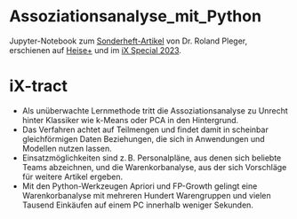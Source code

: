 # Assoziationsanalyse_mit_Python
Jupyter-Notebook zum [Sonderheft-Artikel](Link) von Dr. Roland Pleger, erschienen auf [Heise+](heise.de) und im [iX Special 2023](Link).

# iX-tract
- Als unüberwachte Lernmethode tritt die Assoziationsanalyse zu Unrecht hinter Klassiker wie k-Means oder PCA in den Hintergrund.
- Das Verfahren achtet auf Teilmengen und findet damit in scheinbar gleichförmigen Daten Beziehungen, die sich in Anwendungen und Modellen nutzen lassen.
- Einsatzmöglichkeiten sind z. B. Personalpläne, aus denen sich beliebte Teams abzeichnen, und die Warenkorbanalyse, aus der sich Vorschläge für weitere Artikel ergeben.
- Mit den Python-Werkzeugen Apriori und FP-Growth gelingt eine Warenkorbanalyse mit mehreren Hundert Warengruppen und vielen Tausend Einkäufen auf einem PC innerhalb weniger Sekunden.
